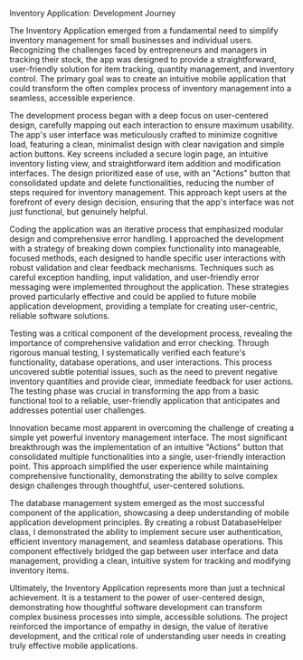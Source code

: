 Inventory Application: Development Journey

The Inventory Application emerged from a fundamental need to simplify inventory management for small businesses and individual users. Recognizing the challenges faced by entrepreneurs and managers in tracking their stock, the app was designed to provide a straightforward, user-friendly solution for item tracking, quantity management, and inventory control. The primary goal was to create an intuitive mobile application that could transform the often complex process of inventory management into a seamless, accessible experience.

The development process began with a deep focus on user-centered design, carefully mapping out each interaction to ensure maximum usability. The app's user interface was meticulously crafted to minimize cognitive load, featuring a clean, minimalist design with clear navigation and simple action buttons. Key screens included a secure login page, an intuitive inventory listing view, and straightforward item addition and modification interfaces. The design prioritized ease of use, with an "Actions" button that consolidated update and delete functionalities, reducing the number of steps required for inventory management. This approach kept users at the forefront of every design decision, ensuring that the app's interface was not just functional, but genuinely helpful.

Coding the application was an iterative process that emphasized modular design and comprehensive error handling. I approached the development with a strategy of breaking down complex functionality into manageable, focused methods, each designed to handle specific user interactions with robust validation and clear feedback mechanisms. Techniques such as careful exception handling, input validation, and user-friendly error messaging were implemented throughout the application. These strategies proved particularly effective and could be applied to future mobile application development, providing a template for creating user-centric, reliable software solutions.

Testing was a critical component of the development process, revealing the importance of comprehensive validation and error checking. Through rigorous manual testing, I systematically verified each feature's functionality, database operations, and user interactions. This process uncovered subtle potential issues, such as the need to prevent negative inventory quantities and provide clear, immediate feedback for user actions. The testing phase was crucial in transforming the app from a basic functional tool to a reliable, user-friendly application that anticipates and addresses potential user challenges.

Innovation became most apparent in overcoming the challenge of creating a simple yet powerful inventory management interface. The most significant breakthrough was the implementation of an intuitive "Actions" button that consolidated multiple functionalities into a single, user-friendly interaction point. This approach simplified the user experience while maintaining comprehensive functionality, demonstrating the ability to solve complex design challenges through thoughtful, user-centered solutions.

The database management system emerged as the most successful component of the application, showcasing a deep understanding of mobile application development principles. By creating a robust DatabaseHelper class, I demonstrated the ability to implement secure user authentication, efficient inventory management, and seamless database operations. This component effectively bridged the gap between user interface and data management, providing a clean, intuitive system for tracking and modifying inventory items.

Ultimately, the Inventory Application represents more than just a technical achievement. It is a testament to the power of user-centered design, demonstrating how thoughtful software development can transform complex business processes into simple, accessible solutions. The project reinforced the importance of empathy in design, the value of iterative development, and the critical role of understanding user needs in creating truly effective mobile applications.
